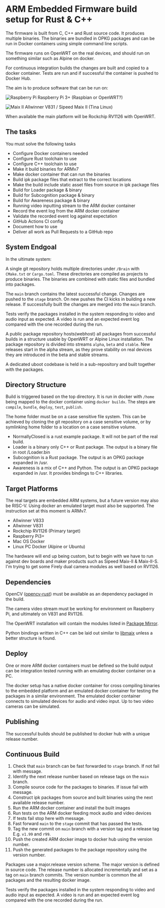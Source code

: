 # ARM Embedded Firmware build setup for Rust & C++

The firmware is built from C, C++ and Rust source code. It produces multiple binaries. The binaries are bundled in OPKG packages and can be run in Docker containers using simple command line scripts.

The firmware runs on OpenWRT on the real devices, and should run on something similar such as Alpine on docker.

For continuous integration builds the changes are built and copied to a docker container. 
Tests are run and if successful the container is pushed to Docker Hub.

The aim is to produce software that can be run on:

![Raspberry Pi](https://external-content.duckduckgo.com/iu/?u=https%3A%2F%2Fdlitetech.com%2Fwp-content%2Fuploads%2F2020%2F05%2FRaspberry-Pi-4-Model-B.jpg&f=1&nofb=1)
Raspberry Pi 3+ (Raspbian or OpenWRT?)

![Maix II](https://external-content.duckduckgo.com/iu/?u=https%3A%2F%2Fwww.cnx-software.com%2Fwp-content%2Fuploads%2F2021%2F01%2FMAIX-II-Dock.jpg&f=1&nofb=1)
Allwinner V831 / Sipeed Maix II (Tina Linux)

When available the main platform will be Rockchip RV1126 with OpenWRT.


## The tasks

You must solve the following tasks

- Configure Docker containers needed
- Configure Rust toolchain to use
- Configure C++ toolchain to use
- Make it build binaries for ARMv7
- Make docker container that can run the binaries
- Build ipk package files that extract to the correct locations
- Make the build include static asset files from source in ipk package files
- Build for Loader package & binary
- Build for Subcognition package & binary
- Build for Awareness package & binary
- Running video inputting stream to the ARM docker container
- Record the event log from the ARM docker container
- Validate the recorded event log against expectation
- GitHub Actions CI config
- Document how to use
- Deliver all work as Pull Requests to a GitHub repo


## System Endgoal

In the ultimate system:

A single git repository holds multiple directories under `/Brain` with `CMake.txt` or `Cargo.toml`.
These directories are compiled as projects to produce binaries. The binaries are combined with static
files and bundled into packages.

The `main` branch contains the latest successful change.
Changes are pushed to the `stage` branch. On new pushes the CI kicks in building a new release.
If successfully built the changes are merged into the `main` branch.

Tests verify the packages installed in the system responding to video and audio input as expected.
A video is run and an expected event log compared with the one recorded during the run.

A public package repository hosts(webhost) all packages from successful builds in a structure usable by
OpenWRT or Alpine Linux installation.
The package repository is divided into streams `alpha`, `beta` and `stable`. New releases start in the alpha stream, as they prove stability on real devices they are introduced in the beta and stable streams.

A dedicated uboot codebase is held in a sub-repository and built together with the packages.


## Directory Structure

Build is triggered based on the top directory. It is run in docker with `/home` being mapped to the docker container using `docker buildx`. The steps are `compile`, `bundle`, `deploy`, `test`, `publish`.

The home folder must be on a case sensitive file system. This can be achieved by cloning the git repository on a case sensitive volume, or by symlinking home folder to a location on a case sensitive volume.

- NormallyClosed is a rust example package. It will not be part of the real build.
- Loader is a binary only C++ or Rust package. The output is a binary file in root /Loader.bin
- Subcognition is a Rust package. The output is an OPKG package expanded in /usr.
- Awareness is a mix of C++ and Python. The output is an OPKG package expanded in /usr. It provides bindings to C++ libraries.


## Target Platforms

The real targets are embedded ARM systems, but a future version may also be RISC-V.
Using docker an emulated target must also be supported. 
The instruction set at this moment is ARMv7.

- Allwinner V833
- Allwinner V831
- Rockchip RV1126 (Primary target)
- Raspberry Pi3+
- Mac OS Docker
- Linux PC Docker (Alpine or Ubuntu)

The hardware will end up being custom, but to begin with we have to run against dev boards and maker products
such as Sipeed Maix-II & Maix-II-S. I'm trying to get some Firely dual camera modules as well based on RV1126.


## Dependencies

OpenCV ([opencv-rust](https://github.com/twistedfall/opencv-rust)) must be available as an dependency packaged in the build.

The camera video stream must be working for environment on Raspberry Pi, and ultimately on V831 and RV1126.

The OpenWRT installation will contain the modules listed in [Package Mirror](http://mirror.sipeed.com/maix_ii/base/).

Python bindings written in C++ can be laid out similar to [libmaix](https://github.com/sipeed/libmaix)
unless a better structure is found.



## Deploy

One or more ARM docker containers must be defined so the build output can be integration tested
running with an emulating docker container on a PC.

The docker setup has a native docker container for cross compiling binaries to the embedded platform
and an emulated docker container for testing the packages in a similar environment. The emulated
docker container connects to simulated devices for audio and video input. Up to two video cameras
can be simulated.


## Publishing

The successful builds should be published to docker hub with a unique release number.


## Continuous Build

1. Check that `main` branch can be fast forwarded to `stage` branch. If not fail with message.
2. Identify the next release number based on release tags on the `main` branch.
3. Compile source code for the packages to binaries. If issue fail with message.
4. Construct ipk packages from source and built binaries using the next available release number.
5. Run the ARM docker container and install the built images
6. Run tests on the ARM docker feeding mock audio and video devices
7. If tests fail stop here with message.
8. Fast forward `main` to the `stage` commit that has passed the tests.
9. Tag the new commit on `main` branch with a version tag and a release tag E.g. `v1.99` and `r99`.
10. Push the created ARM docker image to docker hub using the version number.
11. Push the generated packages to the package repository using the version number.

Packages use a major.release version scheme. The major version is defined in source code.
The release number is allocated incrementally and set as a tag on `main` branch commits.
The version number is common the all packages and the resulting docker image.

Tests verify the packages installed in the system responding to video and audio input as expected.
A video is run and an expected event log compared with the one recorded during the run.

